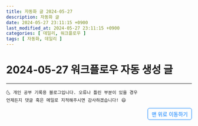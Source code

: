 ```yaml
---
title: 자동화 글 2024-05-27
description: 자동화 글
date: 2024-05-27 23:11:15 +0900
last_modified_at: 2024-05-27 23:11:15 +0900
categories: [ 데일리, 워크플로우 ]
tags: [ 자동화, 데일리 ]
---
```


# 2024-05-27 워크플로우 자동 생성 글

***
    🌜 개인 공부 기록용 블로그입니다. 오류나 틀린 부분이 있을 경우 
    언제든지 댓글 혹은 메일로 지적해주시면 감사하겠습니다! 😄

<a href="#" style="display: inline-block; padding: 5px 10px; color: #007bff; text-decoration: none; border: 0.5px solid #007bff; border-radius: 5px; float: right;">맨 위로 이동하기</a>